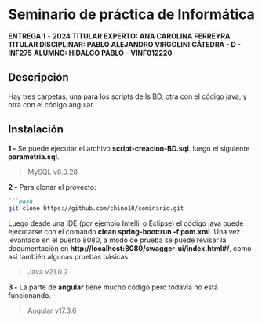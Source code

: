 # Seminario de práctica de Informática

**ENTREGA 1** - **2024**
**TITULAR EXPERTO: ANA CAROLINA FERREYRA**
**TITULAR DISCIPLINAR: PABLO ALEJANDRO VIRGOLINI**
**CÁTEDRA - D - INF275**
**ALUMNO: HIDALGO PABLO – VINF012220**

## Descripción

Hay tres carpetas, una para los scripts de ls BD, otra  con el código java, y otra con el código angular.

## Instalación

**1 -** Se puede ejecutar el archivo **script-creacion-BD.sql**. luego el siguiente **parametria.sql**.
> MySQL v8.0.28

**2 -** Para clonar el proyecto:
```markdown
```bash
git clone https://github.com/chino10/seminario.git
```
Luego desde una IDE (por ejemplo Intellij o Eclipse) el código java puede ejecutarse con el comando **clean spring-boot:run -f pom.xml**.
Una vez levantado en el puerto 8080, a modo de prueba se puede revisar la documentación en **http://localhost:8080/swagger-ui/index.html#/**, como así también algunas pruebas básicas.
> Java v21.0.2

**3 -** La parte de **angular** tiene mucho código pero todavía no está funcionando.
> Angular v17.3.6